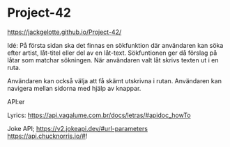# Project-42

https://jackgelotte.github.io/Project-42/

Idé:
På första sidan ska det finnas en sökfunktion där användaren kan söka efter artist, låt-titel eller del av en låt-text.
Sökfuntionen ger då förslag på låtar som matchar sökningen.
När användaren valt låt skrivs texten ut i en ruta.

Användaren kan också välja att få skämt utskrivna i rutan.
Användaren kan navigera mellan sidorna med hjälp av knappar.

API:er

Lyrics:
https://api.vagalume.com.br/docs/letras/#apidoc_howTo

Joke API;
https://v2.jokeapi.dev/#url-parameters
https://api.chucknorris.io/#!
